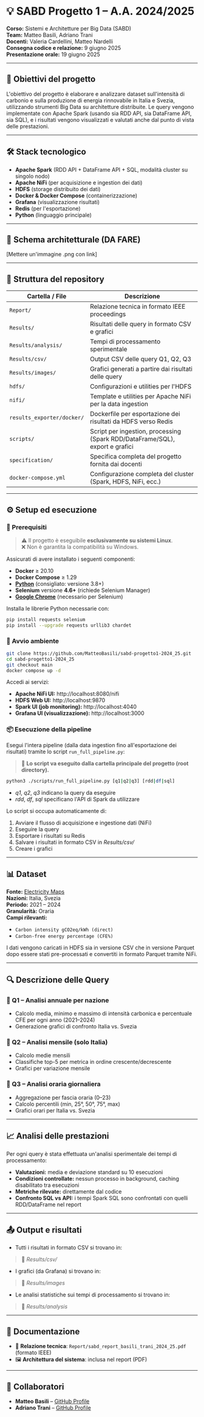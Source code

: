 # 💡 SABD Progetto 1 – A.A. 2024/2025

**Corso:** Sistemi e Architetture per Big Data (SABD)  
**Team:** Matteo Basili, Adriano Trani  
**Docenti:** Valeria Cardellini, Matteo Nardelli  
**Consegna codice e relazione:** 9 giugno 2025  
**Presentazione orale:** 19 giugno 2025

---

## 📌 Obiettivi del progetto

L'obiettivo del progetto è elaborare e analizzare dataset sull'intensità di carbonio e sulla produzione di energia rinnovabile in Italia e Svezia, utilizzando strumenti Big Data su architetture distribuite. Le query vengono implementate con Apache Spark (usando sia RDD API, sia DataFrame API, sia SQL), e i risultati vengono visualizzati e valutati anche dal punto di vista delle prestazioni.

---

## 🛠️ Stack tecnologico

- **Apache Spark** (RDD API + DataFrame API + SQL, modalità cluster su singolo nodo)
- **Apache NiFi** (per acquisizione e ingestion dei dati)
- **HDFS** (storage distribuito dei dati)
- **Docker & Docker Compose** (containerizzazione)
- **Grafana** (visualizzazione risultati)
- **Redis** (per l'esportazione)
- **Python** (linguaggio principale)

---

## 🧱 Schema architetturale (DA FARE)

[Mettere un'immagine .png con link]

---

## 📁 Struttura del repository

| Cartella / File                  | Descrizione                                                                 |
|----------------------------------|-----------------------------------------------------------------------------|
| `Report/`                        | Relazione tecnica in formato IEEE proceedings                              |
| `Results/`                       | Risultati delle query in formato CSV e grafici                             |
| `Results/analysis/`             | Tempi di processamento sperimentale                                        |
| `Results/csv/`                  | Output CSV delle query Q1, Q2, Q3                                           |
| `Results/images/`               | Grafici generati a partire dai risultati delle query                       |
| `hdfs/`                          | Configurazioni e utilities per l'HDFS                                      |
| `nifi/`                          | Template e utilities per Apache NiFi per la data ingestion                 |
| `results_exporter/docker/`      | Dockerfile per esportazione dei risultati da HDFS verso Redis              |
| `scripts/`                       | Script per ingestion, processing (Spark RDD/DataFrame/SQL), export e grafici |
| `specification/`                 | Specifica completa del progetto fornita dai docenti                        |
| `docker-compose.yml`            | Configurazione completa del cluster (Spark, HDFS, NiFi, ecc.)              |

---

## ⚙️ Setup ed esecuzione

### 🔧 Prerequisiti

> ⚠️ Il progetto è eseguibile **esclusivamente su sistemi Linux**.  
> ❌ Non è garantita la compatibilità su Windows.

Assicurati di avere installato i seguenti componenti:

- **Docker** ≥ 20.10  
- **Docker Compose** ≥ 1.29  
- [**Python**](https://www.python.org/) (consigliato: versione 3.8+)
- **Selenium** versione **4.6+** (richiede Selenium Manager)
- [**Google Chrome**](https://www.google.com/chrome/) (necessario per Selenium)

Installa le librerie Python necessarie con:

```bash
pip install requests selenium
pip install --upgrade requests urllib3 chardet
```

### 🚀 Avvio ambiente

```bash
git clone https://github.com/MatteoBasili/sabd-progetto1-2024_25.git
cd sabd-progetto1-2024_25
git checkout main
docker compose up -d
```

Accedi ai servizi:
- **Apache NiFi UI:** http://localhost:8080/nifi
- **HDFS Web UI:** http://localhost:9870
- **Spark UI (job monitoring):** http://localhost:4040
- **Grafana UI (visualizzazione):** http://localhost:3000

### 📦 Esecuzione della pipeline

Esegui l'intera pipeline (dalla data ingestion fino all'esportazione dei risultati) tramite lo script `run_full_pipeline.py`:
> 📂 **Lo script va eseguito dalla cartella principale del progetto (root directory).**
```bash
python3 ./scripts/run_full_pipeline.py [q1|q2|q3] [rdd|df|sql]
```
- _q1_, _q2_, _q3_ indicano la query da eseguire
- _rdd_, _df_, _sql_ specificano l'API di Spark da utilizzare

Lo script si occupa automaticamente di:

1. Avviare il flusso di acquisizione e ingestione dati (NiFi)
2. Eseguire la query
3. Esportare i risultati su Redis
4. Salvare i risultati in formato CSV in _Results/csv/_
5. Creare i grafici

---

## 📊 Dataset
**Fonte:** [Electricity Maps](https://app.electricitymaps.com/)  
**Nazioni:** Italia, Svezia  
**Periodo:** 2021 – 2024  
**Granularità:** Oraria  
**Campi rilevanti:**
- `Carbon intensity gCO2eq/kWh (direct)`
- `Carbon-free energy percentage (CFE%)`

I dati vengono caricati in HDFS sia in versione CSV che in versione Parquet dopo essere stati pre-processati e convertiti in formato Parquet tramite NiFi.

---

## 🔍 Descrizione delle Query
### 🔹 Q1 – Analisi annuale per nazione

- Calcolo media, minimo e massimo di intensità carbonica e percentuale CFE per ogni anno (2021–2024)
- Generazione grafici di confronto Italia vs. Svezia

### 🔹 Q2 – Analisi mensile (solo Italia)

- Calcolo medie mensili
- Classifiche top-5 per metrica in ordine crescente/decrescente
- Grafici per variazione mensile

### 🔹 Q3 – Analisi oraria giornaliera

- Aggregazione per fascia oraria (0–23)
- Calcolo percentili (min, 25°, 50°, 75°, max)
- Grafici orari per Italia vs. Svezia

---

## 📈 Analisi delle prestazioni
Per ogni query è stata effettuata un'analisi sperimentale dei tempi di processamento:
- **Valutazioni:** media e deviazione standard su 10 esecuzioni
- **Condizioni controllate:** nessun processo in background, caching disabilitato tra esecuzioni
- **Metriche rilevate:** direttamente dal codice
- **Confronto SQL vs API:** i tempi Spark SQL sono confrontati con quelli RDD/DataFrame nel report

---

## 📤 Output e risultati

- Tutti i risultati in formato CSV si trovano in:
> 📂 _Results/csv/_
- I grafici (da Grafana) si trovano in:
> 📂 _Results/images_
- Le analisi statistiche sui tempi di processamento si trovano in:
> 📂 _Results/analysis_

---

## 📑 Documentazione

- 📄 **Relazione tecnica**: `Report/sabd_report_basili_trani_2024_25.pdf` (formato IEEE)
- 🖼️ **Architettura del sistema**: inclusa nel report (PDF)

---

## 🤝 Collaboratori

- **Matteo Basili** – [GitHub Profile](https://github.com/MatteoBasili)
- **Adriano Trani** – [GitHub Profile](https://github.com/AdrianoTrani)

